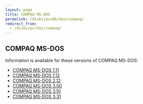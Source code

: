 ```yaml
---
layout: page
title: COMPAQ MS-DOS
permalink: /disks/pcx86/dos/compaq/
redirect_from:
  - /disks/pc/dos/compaq/
---
```


COMPAQ MS-DOS
-------------

Information is available for these versions of COMPAQ MS-DOS:

* [COMPAQ MS-DOS 1.11](/disks/pcx86/dos/compaq/1.11/)
* [COMPAQ MS-DOS 1.12](/disks/pcx86/dos/compaq/1.12/)
* [COMPAQ MS-DOS 2.12](/disks/pcx86/dos/compaq/2.12/)
* [COMPAQ MS-DOS 3.00](/disks/pcx86/dos/compaq/3.00/)
* [COMPAQ MS-DOS 3.10](/disks/pcx86/dos/compaq/3.10/)
* [COMPAQ MS-DOS 3.31](/disks/pcx86/dos/compaq/3.31/)
